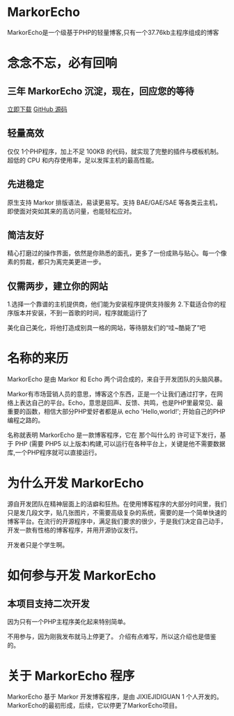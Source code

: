# MarkorEcho
MarkorEcho是一个级基于PHP的轻量博客,只有一个37.76kb主程序组成的博客


# 念念不忘，必有回响
## 三年 MarkorEcho 沉淀，现在，回应您的等待
[立即下载](https://github-releases.githubusercontent.com/383549965/dfb31300-df1e-11eb-914b-dde220469fa4?X-Amz-Algorithm=AWS4-HMAC-SHA256&X-Amz-Credential=AKIAIWNJYAX4CSVEH53A%2F20210707%2Fus-east-1%2Fs3%2Faws4_request&X-Amz-Date=20210707T042929Z&X-Amz-Expires=300&X-Amz-Signature=96125367e4c11188741913c601808efd4ab11f7d2eaa7627ecb8073e868d8ea3&X-Amz-SignedHeaders=host&actor_id=44128582&key_id=0&repo_id=383549965&response-content-disposition=attachment%3B%20filename%3Ddefault.zip&response-content-type=application%2Foctet-stream) 
[GitHub 源码](https://github.com/aedelnz/MarkorEcho)

## 轻量高效
仅仅 1个PHP程序，加上不足 100KB 的代码，就实现了完整的插件与模板机制。超低的 CPU 和内存使用率，足以发挥主机的最高性能。

## 先进稳定
原生支持 Markor 排版语法，易读更易写。支持 BAE/GAE/SAE 等各类云主机，即使面对突如其来的高访问量，也能轻松应对。

## 简洁友好
精心打磨过的操作界面，依然是你熟悉的面孔，更多了一份成熟与贴心。每一个像素的剪裁，都只为离完美更进一步。

## 仅需两步，建立你的网站

1.选择一个靠谱的主机提供商，他们能为安装程序提供支持服务
2.下载适合你的程序版本并安装，不到一首歌的时间，程序就能运行了

美化自己美化，将他打造成别具一格的网站，等待朋友们的“哇~酷毙了”吧

# 名称的来历

MarkorEcho 是由 Markor 和 Echo 两个词合成的，来自于开发团队的头脑风暴。

Markor有市场营销人员的意思，博客这个东西，正是一个让我们通过打字，在网络上表达自己的平台。Echo，意思是回声、反馈、共鸣，也是PHP里最常见、最重要的函数，相信大部分PHP爱好者都是从 echo 'Hello,world!'; 开始自己的PHP编程之路的。

名称就表明 MarkorEcho 是一款博客程序，它在 那个叫什么的 许可证下发行，基于 PHP (需要 PHP5 以上版本)构建,可以运行在各种平台上，关键是他不需要数据库,一个PHP程序就可以直接运行。

# 为什么开发 MarkorEcho

源自开发团队在精神层面上的洁癖和狂热。在使用博客程序的大部分时间里，我们只是发几段文字，贴几张图片，不需要高级复杂的系统，需要的是一个简单快速的博客平台。在流行的开源程序中，满足我们要求的很少，于是我们决定自己动手，开发一款有性格的博客程序，并用开源协议发行。

开发者只是个学生啊。

# 如何参与开发 MarkorEcho
## 本项目支持二次开发

因为只有一个PHP主程序美化起来特别简单。

不用参与，因为刚我发布就马上停更了。
介绍有点难写，所以这介绍也是借鉴的。

# 关于 MarkorEcho 程序

MarkorEcho 基于 Markor 开发博客程序，是由 JIXIEJIDIGUAN 1 个人开发的。MarkorEcho的最初形成，后续，它以停更了MarkorEcho项目。

